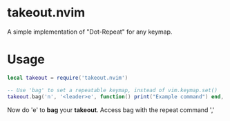# takeout.nvim

A simple implementation of "Dot-Repeat" for any keymap.

# Usage

```lua
local takeout = require('takeout.nvim')

-- Use 'bag' to set a repeatable keymap, instead of vim.keymap.set()
takeout.bag('n', '<leader>e', function() print("Example command") end, {noremap = true, silent = true})
```

Now do '<leader>e' to __bag__ your __takeout__. Access bag with the repeat command ','

